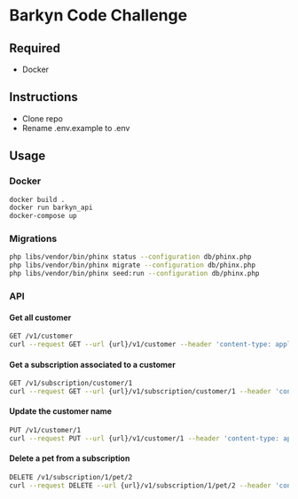 # Barkyn Code Challenge

## Required
* Docker

## Instructions

* Clone repo
* Rename .env.example to .env


## Usage
### Docker

```bash
docker build .
docker run barkyn_api
docker-compose up
```

### Migrations

```bash
php libs/vendor/bin/phinx status --configuration db/phinx.php
php libs/vendor/bin/phinx migrate --configuration db/phinx.php
php libs/vendor/bin/phinx seed:run --configuration db/phinx.php
```
### API

#### Get all customer

```bash
GET /v1/customer
curl --request GET --url {url}/v1/customer --header 'content-type: application/json' 
```
#### Get a subscription associated to a customer

```bash
GET /v1/subscription/customer/1
curl --request GET --url {url}/v1/subscription/customer/1 --header 'content-type: application/json' 
```

#### Update the customer name

```bash
PUT /v1/customer/1
curl --request PUT --url {url}/v1/customer/1 --header 'content-type: application/json' --data '{"columnsValues":{"name":"Barkyn"}}'
```

#### Delete a pet from a subscription

```bash
DELETE /v1/subscription/1/pet/2
curl --request DELETE --url {url}/v1/subscription/1/pet/2 --header 'content-type: application/json' 
```
